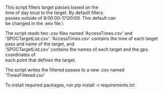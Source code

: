 This script filters target passes based on the\
 time of day local to the target. By default filters\
 passes outside of 9:00:00-17:00:00. This default can\
 be changed in the .env file.\

The script reads two .csv files named 'AccessTimes.csv' and 'SPOCTargetList.csv'.
'AccessTimes.csv' contains the time of each target pass and name of the target, and\
 'SPOCTargetList.csv' contains the names of each target and the gps coordinates of \
 each point that defines the target.
 
 The script writes the filtered passes to a new .csv named 'TimesFiltered.csv'

 To install required packages, run pip install -r requirements.txt
